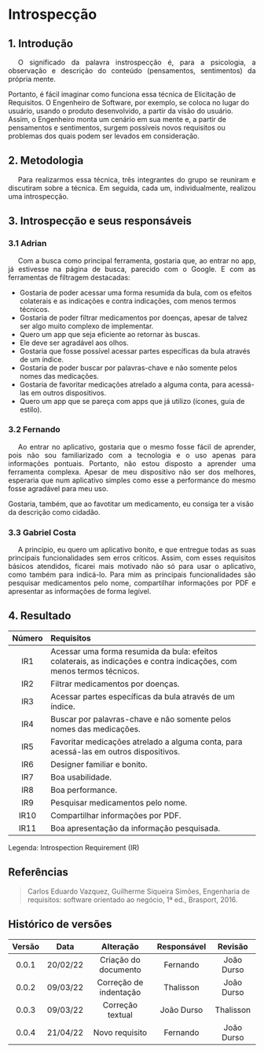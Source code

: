 # Introspecção

## 1. Introdução

<p style="text-indent: 20px; text-align: justify">
O significado da palavra instrospecção é, para a psicologia, a observação e descrição do conteúdo (pensamentos, sentimentos) da própria mente.

Portanto, é fácil imaginar como funciona essa técnica de Elicitação de Requisitos. O Engenheiro de Software, por exemplo, se coloca no lugar do usuário, usando o produto desenvolvido, a partir da visão do usuário. Assim, o Engenheiro monta um cenário em sua mente e, a partir de pensamentos e sentimentos, surgem possíveis novos requisitos ou problemas dos quais podem ser levados em consideração.

</p>

## 2. Metodologia

<p style="text-indent: 20px; text-align: justify">
Para realizarmos essa técnica, três integrantes do grupo se reuniram e discutiram sobre a técnica. Em seguida, cada um, individualmente, realizou uma introspecção.
</p>

## 3. Introspecção e seus responsáveis

### 3.1 Adrian
<p style="text-indent: 20px; text-align: justify">
Com a busca como principal ferramenta, gostaria que, ao entrar no app, já estivesse na página de busca, parecido com o Google. E com as ferramentas de filtragem destacadas:

- Gostaria de poder acessar uma forma resumida da bula, com os efeitos colaterais e as indicações e contra indicações, com menos termos técnicos.
- Gostaria de poder filtrar medicamentos por doenças, apesar de talvez ser algo muito complexo de implementar.
- Quero um app que seja eficiente ao retornar às buscas.
- Ele deve ser agradável aos olhos.
- Gostaria que fosse possível acessar partes específicas da bula através de um índice.
- Gostaria de poder buscar por palavras-chave e não somente pelos nomes das medicações.
- Gostaria de favoritar medicações atrelado a alguma conta, para acessá-las em outros dispositivos.
- Quero um app que se pareça com apps que já utilizo (ícones, guia de estilo).
</p>

### 3.2 Fernando
<p style="text-indent: 20px; text-align: justify">
Ao entrar no aplicativo, gostaria que o mesmo fosse fácil de aprender, pois não sou familiarizado com a tecnologia e o uso apenas para informações pontuais. Portanto, não estou disposto a aprender uma ferramenta complexa. Apesar de meu dispositivo não ser dos melhores, esperaria que num aplicativo simples como esse a performance do mesmo fosse agradável para meu uso.
 
Gostaria, também, que ao favotitar um medicamento, eu consiga ter a visão da descrição como cidadão.
</p>

### 3.3 Gabriel Costa
<p style="text-indent: 20px; text-align: justify">
A princípio, eu quero um aplicativo bonito, e que entregue todas as suas principais funcionalidades sem erros críticos. Assim, com esses requisitos básicos atendidos, ficarei mais motivado não só para usar o aplicativo, como também para indicá-lo. Para mim as principais funcionalidades são pesquisar medicamentos pelo nome, compartilhar informações por PDF e apresentar as informações de forma legível.
</p>


## 4. Resultado

 <div id="requisitos-introsp"></div>

| Número | Requisitos                                                                                                            |
| :----: | :-------------------------------------------------------------------------------------------------------------------- |
|  IR1   | Acessar uma forma resumida da bula: efeitos colaterais, as indicações e contra indicações, com menos termos técnicos. |
|  IR2   | Filtrar medicamentos por doenças.                                                                                     |
|  IR3   | Acessar partes específicas da bula através de um índice.                                                              |
|  IR4   | Buscar por palavras-chave e não somente pelos nomes das medicações.                                                   |
|  IR5   | Favoritar medicações atrelado a alguma conta, para acessá-las em outros dispositivos.                                 |
|  IR6   | Designer familiar e bonito.                                                                                           |
|  IR7   | Boa usabilidade.                                                                                                      |
|  IR8   | Boa performance.                                                                                                      |
|  IR9   | Pesquisar medicamentos pelo nome.                                                                                     |
|  IR10  | Compartilhar informações por PDF.                                                                                     |
|  IR11  | Boa apresentação da informação pesquisada.                                                                            |

Legenda: Introspection Requirement (IR)

## Referências

> Carlos Eduardo Vazquez, Guilherme Siqueira Simões, Engenharia de requisitos: software orientado ao negócio, 1ª ed., Brasport, 2016.

## Histórico de versões

| Versão |   Data   |       Alteração        | Responsável |  Revisão   |
| :----: | :------: | :--------------------: | :---------: | :--------: |
| 0.0.1  | 20/02/22 |  Criação do documento  |  Fernando   | João Durso |
| 0.0.2  | 09/03/22 | Correção de indentação |  Thalisson  | João Durso |
| 0.0.3  | 09/03/22 |    Correção textual    | João Durso  | Thalisson  |
| 0.0.4  | 21/04/22 |    Novo requisito      |  Fernando   | João Durso |

